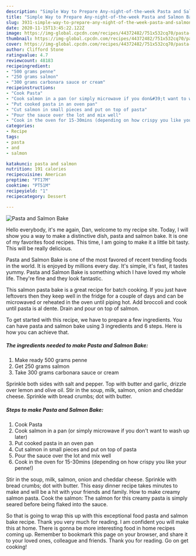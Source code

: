 ```yaml
---
description: "Simple Way to Prepare Any-night-of-the-week Pasta and Salmon Bake"
title: "Simple Way to Prepare Any-night-of-the-week Pasta and Salmon Bake"
slug: 3931-simple-way-to-prepare-any-night-of-the-week-pasta-and-salmon-bake
date: 2020-11-15T13:45:22.122Z
image: https://img-global.cpcdn.com/recipes/44372482/751x532cq70/pasta-and-salmon-bake-recipe-main-photo.jpg
thumbnail: https://img-global.cpcdn.com/recipes/44372482/751x532cq70/pasta-and-salmon-bake-recipe-main-photo.jpg
cover: https://img-global.cpcdn.com/recipes/44372482/751x532cq70/pasta-and-salmon-bake-recipe-main-photo.jpg
author: Clifford Stone
ratingvalue: 4.7
reviewcount: 48183
recipeingredient:
- "500 grams penne"
- "250 grams salmon"
- "300 grams carbonara sauce or cream"
recipeinstructions:
- "Cook Pasta"
- "Cook salmon in a pan (or simply microwave if you don&#39;t want to wash up later)"
- "Put cooked pasta in an oven pan"
- "Cut salmon in small pieces and put on top of pasta"
- "Pour the sauce over the lot and mix well"
- "Cook in the oven for 15-30mins (depending on how crispy you like your penne!)"
categories:
- Recipe
tags:
- pasta
- and
- salmon

katakunci: pasta and salmon 
nutrition: 191 calories
recipecuisine: American
preptime: "PT17M"
cooktime: "PT51M"
recipeyield: "1"
recipecategory: Dessert

---
```



![Pasta and Salmon Bake](https://img-global.cpcdn.com/recipes/44372482/751x532cq70/pasta-and-salmon-bake-recipe-main-photo.jpg)

Hello everybody, it's me again, Dan, welcome to my recipe site. Today, I will show you a way to make a distinctive dish, pasta and salmon bake. It is one of my favorites food recipes. This time, I am going to make it a little bit tasty. This will be really delicious.

Pasta and Salmon Bake is one of the most favored of recent trending foods in the world. It is enjoyed by millions every day. It's simple, it's fast, it tastes yummy. Pasta and Salmon Bake is something which I have loved my whole life. They're fine and they look fantastic.

This salmon pasta bake is a great recipe for batch cooking. If you just have leftovers then they keep well in the fridge for a couple of days and can be microwaved or reheated in the oven until piping hot. Add broccoli and cook until pasta is al dente. Drain and pour on top of salmon.


To get started with this recipe, we have to prepare a few ingredients. You can have pasta and salmon bake using 3 ingredients and 6 steps. Here is how you can achieve that.

<!--inarticleads1-->

##### The ingredients needed to make Pasta and Salmon Bake:

1. Make ready 500 grams penne
1. Get 250 grams salmon
1. Take 300 grams carbonara sauce or cream


Sprinkle both sides with salt and pepper. Top with butter and garlic, drizzle over lemon and olive oil. Stir in the soup, milk, salmon, onion and cheddar cheese. Sprinkle with bread crumbs; dot with butter. 

<!--inarticleads2-->

##### Steps to make Pasta and Salmon Bake:

1. Cook Pasta
1. Cook salmon in a pan (or simply microwave if you don&#39;t want to wash up later)
1. Put cooked pasta in an oven pan
1. Cut salmon in small pieces and put on top of pasta
1. Pour the sauce over the lot and mix well
1. Cook in the oven for 15-30mins (depending on how crispy you like your penne!)


Stir in the soup, milk, salmon, onion and cheddar cheese. Sprinkle with bread crumbs; dot with butter. This easy dinner recipe takes minutes to make and will be a hit with your friends and family. How to make creamy salmon pasta. Cook the salmon: The salmon for this creamy pasta is simply seared before being flaked into the sauce. 

So that is going to wrap this up with this exceptional food pasta and salmon bake recipe. Thank you very much for reading. I am confident you will make this at home. There is gonna be more interesting food in home recipes coming up. Remember to bookmark this page on your browser, and share it to your loved ones, colleague and friends. Thank you for reading. Go on get cooking!
